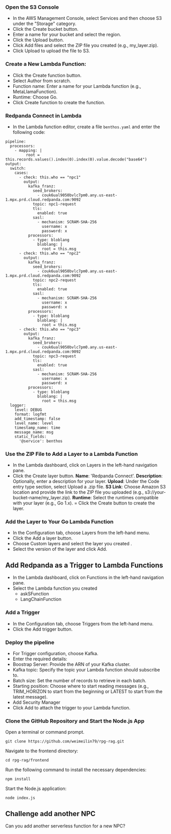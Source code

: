 ### Open the S3 Console
- In the AWS Management Console, select Services and then choose S3 under the "Storage" category.
- Click the Create bucket button.
- Enter a name for your bucket and select the region.
- Click the Upload button.
- Click Add files and select the ZIP file you created (e.g., my_layer.zip).
- Click Upload to upload the file to S3.

### Create a New Lambda Function:

- Click the Create function button.
- Select Author from scratch.
- Function name: Enter a name for your Lambda function (e.g., MetaLlamaFunction).
- Runtime: Choose Go.
- Click Create function to create the function.

### Redpanda Connect in Lambda
- In the Lambda function editor, create a file `benthos.yaml` and enter the following code:

```
pipeline:
  processors:
    - mapping: |
         root = this.records.values().index(0).index(0).value.decode("base64")
output:
  switch:
    cases:
      - check: this.who == "npc1"
        output:
          kafka_franz:
            seed_brokers:
              - couk6ual9050bvlc7pm0.any.us-east-1.mpx.prd.cloud.redpanda.com:9092
            topic: npc1-request
            tls:
              enabled: true
            sasl:
              - mechanism: SCRAM-SHA-256
                username: x
                password: x
          processors:
            - type: bloblang
              bloblang: |
                root = this.msg
      - check: this.who == "npc2"
        output:
          kafka_franz:
            seed_brokers:
              - couk6ual9050bvlc7pm0.any.us-east-1.mpx.prd.cloud.redpanda.com:9092
            topic: npc2-request
            tls:
              enabled: true
            sasl:
              - mechanism: SCRAM-SHA-256
                username: x
                password: x
          processors:
            - type: bloblang
              bloblang: |
                root = this.msg
      - check: this.who == "npc3"
        output:
          kafka_franz:
            seed_brokers:
              - couk6ual9050bvlc7pm0.any.us-east-1.mpx.prd.cloud.redpanda.com:9092
            topic: npc3-request
            tls:
              enabled: true
            sasl:
              - mechanism: SCRAM-SHA-256
                username: x
                password: x
          processors:
            - type: bloblang
              bloblang: |
                root = this.msg
  logger:
    level: DEBUG
    format: logfmt
    add_timestamp: false
    level_name: level
    timestamp_name: time
    message_name: msg
    static_fields:
      '@service': benthos

```

### Use the ZIP File to Add a Layer to a Lambda Function

- In the Lambda dashboard, click on Layers in the left-hand navigation pane.
- Click the Create layer button.
**Name**: 'Redpanda Connect'.
**Description**: Optionally, enter a description for your layer.
**Upload**: Under the Code entry type section, select Upload a .zip file.
**S3 Link**: Choose Amazon S3 location and provide the link to the ZIP file you uploaded (e.g., s3://your-bucket-name/my_layer.zip).
**Runtime**: Select the runtimes compatible with your layer (e.g., Go 1.x).
= Click the Create button to create the layer.

### Add the Layer to Your Go Lambda Function

- In the Configuration tab, choose Layers from the left-hand menu.
- Click the Add a layer button.
- Choose Custom layers and select the layer you created .
- Select the version of the layer and click Add.
##  Add Redpanda as a Trigger to Lambda Functions
- In the Lambda dashboard, click on Functions in the left-hand navigation pane.
- Select the Lambda function you created 
  - askSFunction
  - LangChainFunction

### Add a Trigger
- In the Configuration tab, choose Triggers from the left-hand menu.
- Click the Add trigger button.

### Deploy the pipeline
- For Trigger configuration, choose Kafka.
- Enter the required details:
- Boostrap Server: Provide the ARN of your Kafka cluster.
- Kafka topic: Specify the topic your Lambda function should subscribe to.
- Batch size: Set the number of records to retrieve in each batch.
- Starting position: Choose where to start reading messages (e.g., TRIM_HORIZON to start from the beginning or LATEST to start from the latest message).
- Add Security Manager
- Click Add to attach the trigger to your Lambda function.

### Clone the GitHub Repository and Start the Node.js App


Open a terminal or command prompt.
```
git clone https://github.com/weimeilin79/rpg-rag.git
```
Navigate to the frontend directory:
```
cd rpg-rag/frontend
```
Run the following command to install the necessary dependencies:
```
npm install
```
Start the Node.js application:
```
node index.js
```




## Challenge add another NPC 
Can you add another serverless function for a new NPC? 